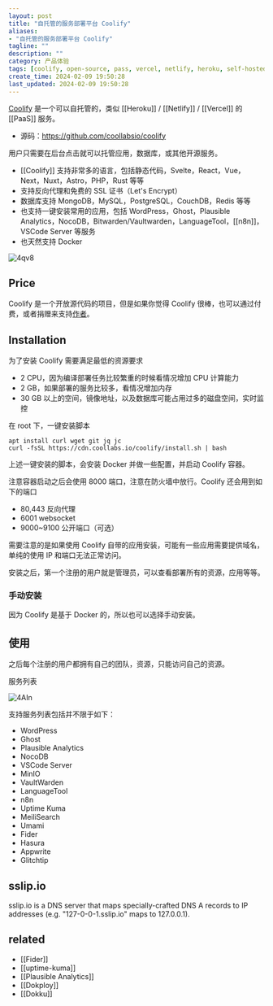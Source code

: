```yaml
---
layout: post
title: "自托管的服务部署平台 Coolify"
aliases:
- "自托管的服务部署平台 Coolify"
tagline: ""
description: ""
category: 产品体验
tags: [coolify, open-source, pass, vercel, netlify, heroku, self-hosted]
create_time: 2024-02-09 19:50:28
last_updated: 2024-02-09 19:50:28
---
```


[Coolify](https://coolify.io/) 是一个可以自托管的，类似 [[Heroku]] / [[Netlify]] / [[Vercel]] 的 [[PaaS]] 服务。

- 源码：<https://github.com/coollabsio/coolify>

用户只需要在后台点击就可以托管应用，数据库，或其他开源服务。

- [[Coolify]] 支持非常多的语言，包括静态代码，Svelte，React，Vue，Next，Nuxt，Astro，PHP，Rust 等等
- 支持反向代理和免费的 SSL 证书（Let's Encrypt）
- 数据库支持 MongoDB，MySQL，PostgreSQL，CouchDB，Redis 等等
- 也支持一键安装常用的应用，包括 WordPress，Ghost，Plausible Analytics，NocoDB，Bitwarden/Vaultwarden，LanguageTool，[[n8n]]，VSCode Server 等服务
- 也天然支持 Docker

![4qv8](https://photo.einverne.info/images/2024/02/09/4qv8.png)

## Price

Coolify 是一个开放源代码的项目，但是如果你觉得 Coolify 很棒，也可以通过付费，或者捐赠来支持[作者](https://coolify.io/sponsorships)。

## Installation

为了安装 Coolify 需要满足最低的资源要求

- 2 CPU，因为编译部署任务比较繁重的时候看情况增加 CPU 计算能力
- 2 GB，如果部署的服务比较多，看情况增加内存
- 30 GB 以上的空间，镜像地址，以及数据库可能占用过多的磁盘空间，实时监控

在 root 下，一键安装脚本

```
apt install curl wget git jq jc
curl -fsSL https://cdn.coollabs.io/coolify/install.sh | bash
```

上述一键安装的脚本，会安装 Docker 并做一些配置，并启动 Coolify 容器。

注意容器启动之后会使用 8000 端口，注意在防火墙中放行。Coolify 还会用到如下的端口

- 80,443 反向代理
- 6001 websocket
- 9000~9100 公开端口（可选）

需要注意的是如果使用 Coolify 自带的应用安装，可能有一些应用需要提供域名，单纯的使用 IP 和端口无法正常访问。

安装之后，第一个注册的用户就是管理员，可以查看部署所有的资源，应用等等。

### 手动安装

因为 Coolify 是基于 Docker 的，所以也可以选择手动安装。

## 使用

之后每个注册的用户都拥有自己的团队，资源，只能访问自己的资源。

服务列表

![4AIn](https://photo.einverne.info/images/2024/02/09/4AIn.png)

支持服务列表包括并不限于如下：

- WordPress
- Ghost
- Plausible Analytics
- NocoDB
- VSCode Server
- MinIO
- VaultWarden
- LanguageTool
- n8n
- Uptime Kuma
- MeiliSearch
- Umami
- Fider
- Hasura
- Appwrite
- Glitchtip

## sslip.io

sslip.io is a DNS server that maps specially-crafted DNS A records to IP addresses (e.g. "127-0-0-1.sslip.io" maps to 127.0.0.1).

## related

- [[Fider]]
- [[uptime-kuma]]
- [[Plausible Analytics]]
- [[Dokploy]]
- [[Dokku]]